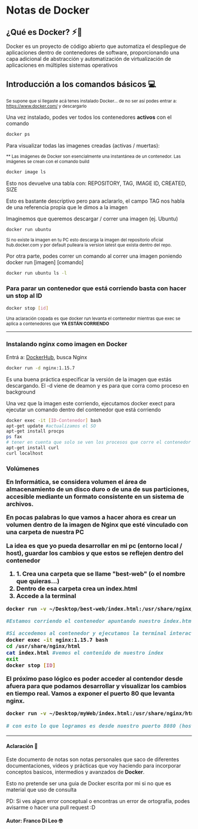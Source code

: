 # Notas de Docker

<h2>¿Qué es Docker? ⚡︎🐳</h2>
<p>
Docker es un proyecto de código abierto que automatiza el despliegue de aplicaciones dentro de contenedores de software, proporcionando una capa adicional de abstracción y automatización de virtualización de aplicaciones en múltiples sistemas operativos
</p>

## Introducción a los comandos básicos 💻

<small> Se supone que si llegaste acá tenes instalado Docker... de no ser así podes entrar a: https://www.docker.com/ y descargarlo </small>

<p>Una vez instalado, podes ver todos los contenedores <strong>activos</strong> con el comando</p>

```bash
docker ps
```

<p>Para visualizar todas las imagenes creadas (activas / muertas): </p>
<small>
** Las imágenes de Docker son esencialmente una instantánea de un contenedor. Las imágenes se crean con el comando build
</small>

```bash
docker image ls
```

<p>Esto nos devuelve una tabla con: REPOSITORY, TAG, IMAGE ID, CREATED, SIZE </p>
<p> Esto es bastante descriptivo pero para aclararlo, el campo TAG nos habla de una referencia propia que le dimos a la imagen</p>

<p>Imaginemos que queremos descargar / correr una imagen (ej. Ubuntu) </p>

```bash
docker run ubuntu
```

<small> Si no existe la imagen en tu PC esto descarga la imagen del repositorio oficial hub.docker.com y por default pulleara la version latest que exista dentro del repo.</small>

<p> Por otra parte, podes correr un comando al correr una imagen poniendo docker run [imagen] [comando] </p>

```bash
docker run ubuntu ls -l
```

<h3>Para parar un contenedor que está corriendo basta con hacer un stop al ID </h3>

```bash
docker stop [id]
```

<small>
Una aclaración copada es que docker run levanta el contenedor mientras que exec se aplica a contenedores que <strong>YA ESTÁN CORRIENDO</strong>
</small>
<hr>
<h3>Instalando nginx como imagen en Docker </h3>

<p>Entrá a: <a href="https://hub.docker.com/">DockerHub</a>, busca Nginx </p>

```bash
docker run -d nginx:1.15.7
```

<p>Es una buena práctica especificar la versión de la imagen que estás descargando. El -d viene de deamon y es para que corra como proceso en background</p>

<p>Una vez que la imagen este corriendo, ejecutamos docker exect para ejecutar un comando dentro del contenedor que está corriendo </p>

```bash
docker exec -it [ID-Contenedor] bash
apt-get update #actualizamos el SO
apt-get install procps
ps fax
# tener en cuenta que solo se ven los procesos que corre el contenedor (en este caso nginx)
apt-get install curl
curl localhost
```

<h3>Volúmenes</p>
<p>En Informática, se considera volumen el área de almacenamiento de un disco duro o de una de sus particiones, accesible mediante un formato consistente en un sistema de archivos.</p>

<p>En pocas palabras lo que vamos a hacer ahora es crear un volumen dentro de la imagen de Nginx que esté vinculado con una carpeta de nuestra PC</p>
<p>La idea es que yo pueda desarrollar en mi pc (entorno local / host), guardar los cambios y que estos se reflejen dentro del contenedor</p>

<ol>
    <li>1. Crea una carpeta que se llame "best-web" (o el nombre que quieras...)</li>
    <li>Dentro de esa carpeta crea un index.html</li>
    <li>Accede a la terminal</li>
</ol>

```bash
docker run -v ~/Desktop/best-web/index.html:/usr/share/nginx/html/index.html:ro -d nginx:1.15.7

#Estamos corriendo el contenedor apuntando nuestro index.html al directorio output de la imagen de nginx

#Si accedemos al contenedor y ejecutamos la terminal interactiva:
docker exec -it nginx:1.15.7 bash
cd /usr/share/nginx/html
cat index.html #vemos el contenido de nuestro index
exit
docker stop [ID]
```

<p>El próximo paso lógico es poder acceder al contendor desde afuera para que podamos desarrollar y visualizar los cambios en tiempo real. Vamos a exponer el puerto 80 que levanta nginx.</p>

```bash
docker run -v ~/Desktop/myWeb/index.html:/usr/share/nginx/html/index.html:ro -p 8080:80 -d nginx:1.15.7

# con esto lo que logramos es desde nuestro puerto 8080 (host) apuntar al puerto 80 del contenedor. Por lo que si abrimos nuestro localhost:8080 veremos nuestra web desde el web server nginx del contenedor.
```

<hr>

<h4>Aclaración 🎤 </h4>
<p>Este documento de notas son notas personales que saco de diferentes documentaciones, videos y prácticas que voy haciendo para incorporar conceptos basicos, intermedios y avanzados de <b>Docker</b>. </p>

<p> Esto no pretende ser una guia de Docker escrita por mi si no que es material que uso de consulta</p>

<p>PD: Si ves algun error conceptual o encontras un error de ortografía, podes avisarme o hacer una pull request :D </p>

<h4>Autor: Franco Di Leo 🤓</h4>
